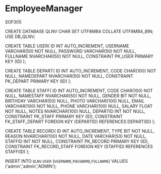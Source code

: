 # EmployeeManager
SOF305


CREATE DATABASE QLNV CHAR SET UTF8MB4 COLLATE UTF8MB4_BIN;
USE DB_QLNV;

CREATE TABLE USER(
ID INT  AUTO_INCREMENT,
USERNAME VARCHAR(50) NOT NULL,
PASSWORD VARCHAR(50) NOT NULL,
FULLNAME NVARCHAR(50) NOT NULL,
CONSTRAINT PK_USER PRIMARY KEY (ID)
);

CREATE TABLE DEPART(
ID INT  AUTO_INCREMENT,
CODE CHAR(100) NOT NULL,
NAMEDEPART NVARCHAR(50) NOT NULL,
CONSTRAINT PK_DEPART PRIMARY KEY (ID)
);

CREATE TABLE STAFF(
ID INT  AUTO_INCREMENT,
CODE CHAR(100) NOT NULL,
NAMESTAFF NVARCHAR(50) NOT NULL,
GENDER BIT NOT NULL,
BIRTHDAY VARCHAR(50)  NULL,
PHOTO VARCHAR(100) NULL,
EMAIL VARCHAR(100) NOT NULL,
PHONE VARCHAR(100) NULL,
SALARY FLOAT NOT NULL,
NOTES NVARCHAR(100) NULL,
DEPARTID INT NOT NULL,
CONSTRAINT PK_STAFF PRIMARY KEY (ID),
CONSTRAINT FK_STAFF_DEPART FOREIGN KEY (DEPARTID) REFERENCES DEPART(ID)
);

CREATE TABLE RECORD(
ID INT  AUTO_INCREMENT,
TYPE BIT NOT NULL,
REASON NVARCHAR(100) NOT NULL,
DATE VARCHAR(50) NOT NULL,
STAFFID INT NOT NULL,
CONSTRAINT PK_RECORD PRIMARY KEY (ID),
CONSTRAINT FK_RECORD_STAFF FOREIGN KEY (STAFFID) REFERENCES STAFF(ID)
);

INSERT INTO `QLNV`.`USER` (`USERNAME`,`PASSWORD`,`FULLNAME`) VALUES ('admin','admin','ADMIN');



